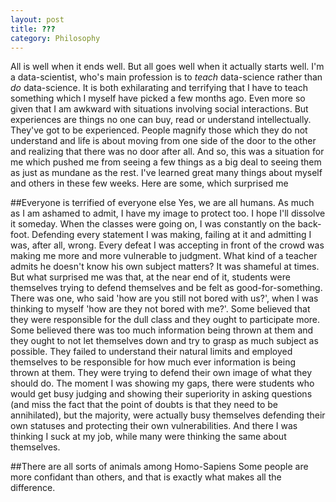 ```yaml
---
layout: post
title: ???
category: Philosophy
---
```


All is well when it ends well. But all goes well when it actually starts well. I'm a data-scientist, who's main profession is to *teach* data-science rather than *do* data-science. It is both exhilarating and terrifying that I have to teach something which I myself have picked a few months ago. Even more so given that I am awkward with situations involving social interactions. But experiences are things no one can buy, read or understand intellectually. They've got to be experienced. People magnify those which they do not understand and life is about moving from one side of the door to the other and realizing that there was no door after all. And so, this was a situation for me which pushed me from seeing a few things as a big deal to seeing them as just as mundane as the rest. I've learned great many things about myself and others in these few weeks. Here are some, which surprised me

##Everyone is terrified of everyone else
Yes, we are all humans. As much as I am ashamed to admit, I have my image to protect too. I hope I'll dissolve it someday. When the classes were going on, I was constantly on the back-foot. Defending every statement I was making, failing at it and admitting I was, after all, wrong. Every defeat I was accepting in front of the crowd was making me more and more vulnerable to judgment. What kind of a teacher admits he doesn't know his own subject matters? It was shameful at times. But what surprised me was that, at the near end of it, students were themselves trying to defend themselves and be felt as good-for-something. There was one, who said 'how are you still not bored with us?', when I was thinking to myself 'how are they not bored with me?'. Some believed that they were responsible for the dull class and they ought to participate more. Some believed there was too much information being thrown at them and they ought to not let themselves down and try to grasp as much subject as possible. They failed to understand their natural limits and employed themselves to be responsible for how much ever information is being thrown at them. They were trying to defend their own image of what they should do. The moment I was showing my gaps, there were students who would get busy judging and showing their superiority in asking questions (and miss the fact that the point of doubts is that they need to be annihilated), but the majority, were actually busy themselves defending their own statuses and protecting their own vulnerabilities. And there I was thinking I suck at my job, while many were thinking the same about themselves.

##There are all sorts of animals among Homo-Sapiens 
Some people are more confidant than others, and that is exactly what makes all the difference. 


